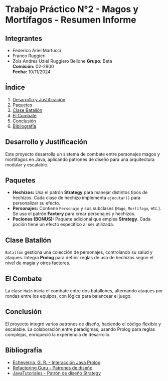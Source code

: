 # Trabajo Práctico N°2 - Magos y Mortífagos - Resumen Informe

## Integrantes
- Federico Ariel Martucci
- Franco Ruggieri
- Zois Andres Uziel Ruggiero Bellone
**Grupo:** Beta  
**Comisión:** 02-2900  
**Fecha:** 10/11/2024  

## Índice
1. [Desarrollo y Justificación](#desarrollo-y-justificación)
2. [Paquetes](#paquetes)
3. [Clase Batallón](#clase-batallón)
4. [El Combate](#el-combate)
5. [Conclusión](#conclusión)
6. [Bibliografía](#bibliografía)

## Desarrollo y Justificación
Este proyecto desarrolla un sistema de combate entre personajes magos y mortífagos en Java, aplicando patrones de diseño para una arquitectura modular y escalable.

## Paquetes

- **Hechizos:** Usa el patrón **Strategy** para manejar distintos tipos de hechizos. Cada clase de hechizo implementa `ejecutar()` para personalizar su efecto.
- **Personajes:** Contiene `Personaje` y sus subclases (`Mago`, `Mortífago`, etc.). Se usa el patrón **Factory** para crear personajes y hechizos.
- **Pociones (BONUS):** Paquete adicional que emplea **Strategy**. Cada poción tiene un efecto específico al ser utilizada.

## Clase Batallón
`Batallón` gestiona una colección de personajes, controlando su salud y ataques. Integra **Prolog** para definir reglas de uso de hechizos según el nivel de magia y otros factores.

## El Combate
La clase `Main` inicia el combate entre dos batallones, alternando ataques por rondas entre los equipos, con lógica para balancear el juego.

## Conclusión
El proyecto integró varios patrones de diseño, haciendo el código flexible y escalable. La colaboración entre paradigmas, usando Prolog para reglas complejas, enriqueció la experiencia de desarrollo.

## Bibliografía
- [Echeverría, G. R. - Interacción Java Prolog](http://www.cs.uns.edu.ar/~grs/Logica/InteracJavaProlog.pdf)
- [Refactoring Guru - Patrones de diseño](https://refactoring.guru/es/design-patterns/what-is-pattern)
- [JavaTutoriales - Patrón de diseño Strategy](https://www.javatutoriales.com/2022/01/patron-de-diseno-strategy.html)
